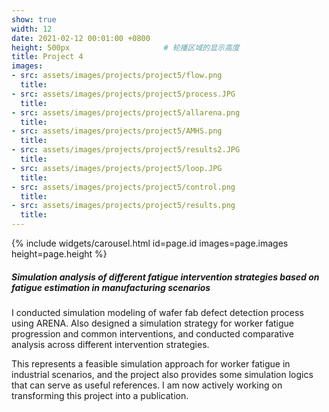 ```yaml
---
show: true
width: 12
date: 2021-02-12 00:01:00 +0800
height: 500px                     # 轮播区域的显示高度
title: Project 4
images:
- src: assets/images/projects/project5/flow.png
  title: 
- src: assets/images/projects/project5/process.JPG
  title: 
- src: assets/images/projects/project5/allarena.png
  title: 
- src: assets/images/projects/project5/AMHS.png
  title: 
- src: assets/images/projects/project5/results2.JPG
  title: 
- src: assets/images/projects/project5/loop.JPG
  title: 
- src: assets/images/projects/project5/control.png
  title: 
- src: assets/images/projects/project5/results.png
  title: 
---
```


<div class="card h-100 rounded-xl overflow-hidden">
  <!-- 轮播放在“卡片图像区域” -->
  <div class="card-img-top p-0" style="height: {{ page.height }}; overflow:hidden;">
    {% include widgets/carousel.html id=page.id images=page.images height=page.height %}
  </div>

<!-- <div>
  <img data-src="assets/images/projects/cross.png" class="lazy w-100 rounded-xl-top" src="{{ '/assets/images/empty_300x200.png' | relative_url }}"> -->
  
  <div class="card-body">
    <h5 class="card-title">Simulation analysis of different fatigue intervention strategies based on fatigue estimation in manufacturing scenarios</h5>
    <p class="card-text">
      I conducted simulation modeling of wafer fab defect detection process using ARENA. Also designed a simulation strategy for worker fatigue progression and common interventions, and conducted comparative analysis across different intervention strategies.
    </p>
    <p class="card-text">
      This represents a feasible simulation approach for worker fatigue in industrial scenarios, and the project also provides some simulation logics that can serve as useful references. I am now actively working on transforming this project into a publication.
    </p>
  </div>
</div>
